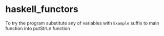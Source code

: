 # haskell_functors
To try the program substitute any of variables with ```Example``` suffix to main function into putStrLn function
